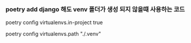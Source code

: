 ### poetry add django 해도 venv 폴더가 생성 되지 않을떄 사용하는 코드

poetry config virtualenvs.in-project true

poetry config virtualenvs.path "./.venv"